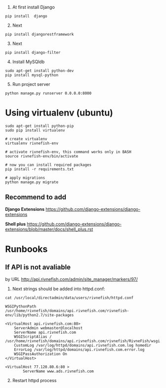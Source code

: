 1)  At first install Django

```
pip install  django
```

2)  Next

```
pip install djangorestframework
```

3)  Next

```
pip install django-filter
```

4)  Install MySQldb

```
sudo apt-get install python-dev
pip install mysql-python
```

5)  Run project server

```
python manage.py runserver 0.0.0.0:8000
```

# Using virtualenv (ubuntu)

```
sudo apt-get install python-pip
sudo pip install virtualenv

# create virtualenv
virtualenv rivnefish-env

# activate rivnefish-env, this command works only in BASH
source rivnefish-env/bin/activate

# now you can install required packages
pip install -r requirements.txt

# apply migrations
python manage.py migrate

```

## Recommend to add

**Django Extensions** https://github.com/django-extensions/django-extensions

**Shell plus** https://github.com/django-extensions/django-extensions/blob/master/docs/shell_plus.rst


# Runbooks 

## If API is not avaliable  
by URL http://api.rivnefish.com/admin/site_manager/markers/97/

1) Next strings should be added into httpd.conf:

```
cat /usr/local/directadmin/data/users/rivnefish/httpd.conf

WSGIPythonPath /usr/home/rivnefish/domains/api.rivnefish.com/rivnefish-env/lib/python2.7/site-packages

<VirtualHost api.rivnefish.com:80>
    ServerAdmin webmaster@localhost
    ServerName api.rivnefish.com
    WSGIScriptAlias / /usr/home/rivnefish/domains/api.rivnefish.com/rivnefish/RivneFish/wsgi.py
    CustomLog /var/log/httpd/domains/api.rivnefish.com.log homedir
    ErrorLog /var/log/httpd/domains/api.rivnefish.com.error.log
    WSGIPassAuthorization On
</VirtualHost>

<VirtualHost 77.120.80.6:80 >
        ServerName www.ads.rivnefish.com
```

2) Restart httpd process
